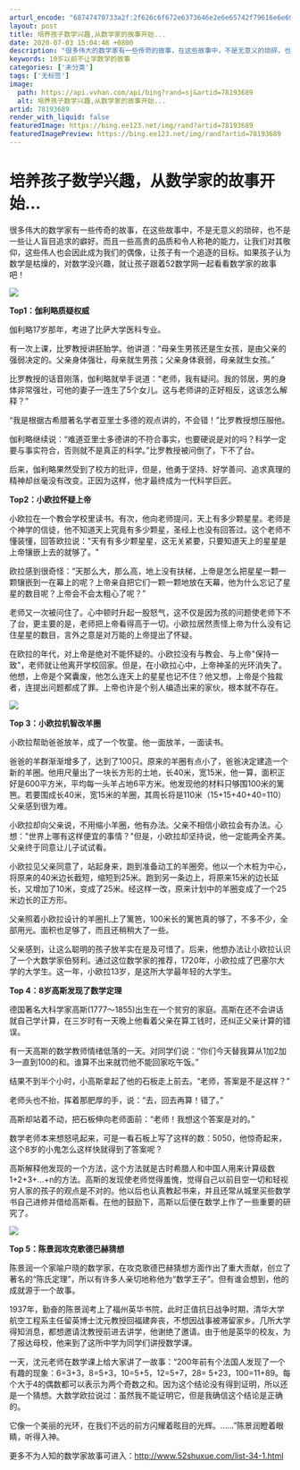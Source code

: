 ```yaml
---
arturl_encode: "68747470733a2f:2f626c6f672e6373646e2e6e65742f79616e6e693132313831:2f61727469636c652f64657461696c732f3738313933363839"
layout: post
title: 培养孩子数学兴趣,从数学家的故事开始...
date: 2020-07-03 15:04:48 +0800
description: "很多伟大的数学家有一些传奇的故事，在这些故事中，不是无意义的琐碎，也不是一些"
keywords: 10岁以前不让学数学的故事
categories: ['未分类']
tags: ['无标签']
image:
  path: https://api.vvhan.com/api/bing?rand=sj&artid=78193689
  alt: 培养孩子数学兴趣,从数学家的故事开始...
artid: 78193689
render_with_liquid: false
featuredImage: https://bing.ee123.net/img/rand?artid=78193689
featuredImagePreview: https://bing.ee123.net/img/rand?artid=78193689
---
```


# 培养孩子数学兴趣，从数学家的故事开始...

很多伟大的数学家有一些传奇的故事，在这些故事中，不是无意义的琐碎，也不是一些让人盲目追求的癖好。而且一些高贵的品质和令人称艳的能力，让我们对其敬仰，这些伟人也会因此成为我们的偶像，让孩子有一个追逐的目标。如果孩子认为数学是枯燥的，对数学没兴趣，就让孩子跟着52数学网一起看看数学家的故事吧！

![](https://img-blog.csdn.net/20171010160151698)

**Top1：伽利略质疑权威**

伽利略17岁那年，考进了比萨大学医科专业。

有一次上课，比罗教授讲胚胎学。他讲道：“母亲生男孩还是生女孩，是由父亲的强弱决定的。父亲身体强壮，母亲就生男孩；父亲身体衰弱，母亲就生女孩。”

比罗教授的话音刚落，伽利略就举手说道：“老师，我有疑问。我的邻居，男的身体非常强壮，可他的妻子一连生了5个女儿。这与老师讲的正好相反，这该怎么解释？”

“我是根据古希腊著名学者亚里士多德的观点讲的，不会错！”比罗教授想压服他。

伽利略继续说：“难道亚里士多德讲的不符合事实，也要硬说是对的吗？科学一定要与事实符合，否则就不是真正的科学。”比罗教授被问倒了，下不了台。

后来，伽利略果然受到了校方的批评，但是，他勇于坚持、好学善问、追求真理的精神却丝毫没有改变。正因为这样，他才最终成为一代科学巨匠。

**Top2：小欧拉怀疑上帝**

小欧拉在一个教会学校里读书。有次，他向老师提问，天上有多少颗星星。老师是个神学的信徒，他不知道天上究竟有多少颗星，圣经上也没有回答过。这个老师不懂装懂，回答欧拉说："天有有多少颗星星，这无关紧要，只要知道天上的星星是上帝镶嵌上去的就够了。"

欧拉感到很奇怪：”天那么大，那么高，地上没有扶梯，上帝是怎么把星星一颗一颗镶嵌到一在幕上的呢？上帝亲自把它们一颗一颗地放在天幕，他为什么忘记了星星的数目呢？上帝会不会太粗心了呢？”

老师又一次被问住了。心中顿时升起一股怒气，这不仅是因为孩的问题使老师下不了台，更主要的是，老师把上帝看得高于一切。小欧拉居然责怪上帝为什么没有记住星星的数目，言外之意是对万能的上帝提出了怀疑。

在欧拉的年代，对上帝是绝对不能怀疑的。小欧拉没有与教会、与上帝"保持一致"，老师就让他离开学校回家。但是，在小欧拉心中，上帝神圣的光环消失了。他想，上帝是个窝囊废，他怎么连天上的星星也记不住？他又想，上帝是个独裁者，连提出问题都成了罪。上帝也许是个别人编造出来的家伙，根本就不存在。

![](https://img-blog.csdn.net/20171010160208451)

**Top 3：小欧拉机智改羊圈**

小欧拉帮助爸爸放羊，成了一个牧童。他一面放羊，一面读书。

爸爸的羊群渐渐增多了，达到了100只。原来的羊圈有点小了，爸爸决定建造一个新的羊圈。他用尺量出了一块长方形的土地，长40米，宽15米，他一算，面积正好是600平方米，平均每一头羊占地6平方米。他发现他的材料只够围100米的篱笆。若要围成长40米，宽15米的羊圈，其周长将是110米（15+15+40+40=110）父亲感到很为难。

小欧拉却向父亲说，不用缩小羊圈，他有办法。父亲不相信小欧拉会有办法。心想："世界上哪有这样便宜的事情？"但是，小欧拉却坚持说，他一定能两全齐美。父亲终于同意让儿子试试看。

小欧拉见父亲同意了，站起身来，跑到准备动工的羊圈旁。他以一个木桩为中心，将原来的40米边长截短，缩短到25米。跑到另一条边上，将原来15米的边长延长，又增加了10米，变成了25米。经这样一改，原来计划中的羊圈变成了一个25米边长的正方形。

父亲照着小欧拉设计的羊圈扎上了篱笆，100米长的篱笆真的够了，不多不少，全部用光。面积也足够了，而且还稍稍大了一些。

父亲感到，让这么聪明的孩子放羊实在是及可惜了。后来，他想办法让小欧拉认识了一个大数学家伯努利。通过这位数学家的推荐，1720年，小欧拉成了巴塞尔大学的大学生。这一年，小欧拉13岁，是这所大学最年轻的大学生。

**Top 4：8岁高斯发现了数学定理**

德国著名大科学家高斯(1777～1855)出生在一个贫穷的家庭。高斯在还不会讲话就自己学计算，在三岁时有一天晚上他看着父亲在算工钱时，还纠正父亲计算的错误。

有一天高斯的数学教师情绪低落的一天。对同学们说：“你们今天替我算从1加2加3一直到100的和。谁算不出来就罚他不能回家吃午饭。”

结果不到半个小时，小高斯拿起了他的石板走上前去。“老师，答案是不是这样？”

老师头也不抬，挥着那肥厚的手，说：“去，回去再算！错了。”

高斯却站着不动，把石板伸向老师面前：“老师！我想这个答案是对的。”

数学老师本来想怒吼起来，可是一看石板上写了这样的数：5050，他惊奇起来，这个8岁的小鬼怎么这样快就得到了答案呢？

高斯解释他发现的一个方法，这个方法就是古时希腊人和中国人用来计算级数1+2+3+…+n的方法。高斯的发现使老师觉得羞愧，觉得自己以前目空一切和轻视穷人家的孩子的观点是不对的。他以后也认真教起书来，并且还常从城里买些数学书自己进修并借给高斯看。在他的鼓励下，高斯以后便在数学上作了一些重要的研究了。

![](https://img-blog.csdn.net/20171010160220740)

**Top 5：陈景润攻克歌德巴赫猜想**

陈景润一个家喻户晓的数学家，在攻克歌德巴赫猜想方面作出了重大贡献，创立了著名的“陈氏定理”，所以有许多人亲切地称他为“数学王子”。但有谁会想到，他的成就源于一个故事。

1937年，勤奋的陈景润考上了福州英华书院，此时正值抗日战争时期，清华大学航空工程系主任留英博士沈元教授回福建奔丧，不想因战事被滞留家乡。几所大学得知消息，都想邀请沈教授前进去讲学，他谢绝了邀请。由于他是英华的校友，为了报达母校，他来到了这所中学为同学们讲授数学课。

一天，沈元老师在数学课上给大家讲了一故事：“200年前有个法国人发现了一个有趣的现象：6=3+3，8=5+3，10=5+5，12=5+7，28= 5+23，100=11+89。每个大于4的偶数都可以表示为两个奇数之和。因为这个结论没有得到证明，所以还是一个猜想。大数学欧拉说过：虽然我不能证明它，但是我确信这个结论是正确的。

它像一个美丽的光环，在我们不远的前方闪耀着眩目的光辉。……”陈景润瞪着眼睛，听得入神。

更多不为人知的数学家故事可进入：http://www.52shuxue.com/list-34-1.html